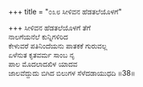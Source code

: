 +++
title = "೦೩೮ ಸೀಳಿವನ ಹೆಡತಲೆಯೊಳಗೆ"

+++
ಸೀಳಿವನ ಹೆಡತಲೆಯೊಳಗೆ ತೆಗೆ  
ನಾಲಗೆಯನೆಲೆ ಕುನ್ನಿಗಳಿರಿದ  
ಕೇಳುವರೆ ಪತಿನಿಂದೆಯನು ಪಾತಕಕೆ ಗುರುವಲ್ಲ  
ಏಳೆನುತ ಕೃತವರ್ಮ ಸಾಂಬ ನೃ  
ಪಾಲ ಮೊದಲಾದಖಿಳ ಯಾದವ   
ಜಾಲವೆದ್ದುದು ಬಿಗಿದ ಬಿಲುಗಳ ಸೆಳೆದಡಾಯುಧದಿ     ॥38॥